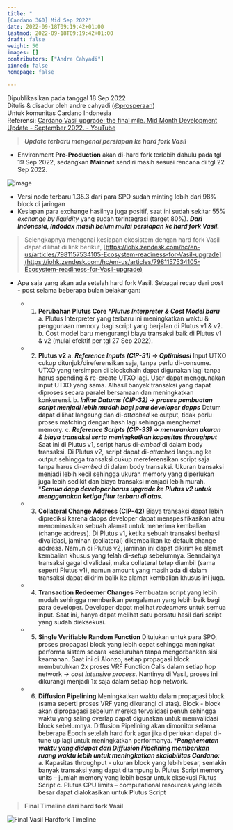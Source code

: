 ```yaml
---
title: "
[Cardano 360] Mid Sep 2022"
date: 2022-09-18T09:19:42+01:00
lastmod: 2022-09-18T09:19:42+01:00
draft: false
weight: 50
images: []
contributors: ["Andre Cahyadi"]
pinned: false
homepage: false

---
```


Dipublikasikan pada tanggal 18 Sep 2022 <br/>
Ditulis & disadur oleh andre cahyadi ([@prosperaan](https://forum.cardano.org/u/prosperaan)) <br/>
Untuk komunitas Cardano Indonesia <br/>
Referensi: [Cardano Vasil upgrade: the final mile. Mid Month Development Update - September 2022. - YouTube](https://www.youtube.com/watch?v=j0IKJXo-_Ro)

> _**Update terbaru mengenai persiapan ke hard fork Vasil**_

- Environment **Pre-Production** akan di-hard fork terlebih dahulu pada tgl 19 Sep 2022, sedangkan **Mainnet** sendiri masih sesuai rencana di tgl 22 Sep 2022.

![image](https://global.discourse-cdn.com/business4/uploads/cardano/original/3X/a/4/a4d7e5b4b0e59c85576ee52dd9123f58f323bfc4.jpeg)

- Versi node terbaru 1.35.3 dari para SPO sudah minting lebih dari 98% block di jaringan
- Kesiapan para exchange hasilnya juga positif, saat ini sudah sekitar 55% _exchange by liquidity_ yang sudah terintegrasi (target 80%). _**Dari Indonesia, Indodax masih belum mulai persiapan ke hard fork Vasil.**_

> Selengkapnya mengenai kesiapan ekosistem dengan hard fork Vasil dapat dilihat di link berikut, [https://iohk.zendesk.com/hc/en-us/articles/7981157534105-Ecosystem-readiness-for-Vasil-upgrade](https://iohk.zendesk.com/hc/en-us/articles/7981157534105-Ecosystem-readiness-for-Vasil-upgrade)

- Apa saja yang akan ada setelah hard fork Vasil. Sebagai recap dari post - post selama beberapa bulan belakangan:

  - 1.  **Perubahan Plutus Core** \*_**Plutus Interpreter & Cost Model baru**_
        a. Plutus Interpreter yang terbaru ini meningkatkan waktu & penggunaan memory bagi script yang berjalan di Plutus v1 & v2.
        b. Cost model baru mengurangi biaya transaksi baik di Plutus v1 & v2 (mulai efektif per tgl 27 Sep 2022).

  - 2.  **Plutus v2**
        a. _**Reference Inputs (CIP-31) → Optimisasi**_
        Input UTXO cukup ditunjuk/direferensikan saja, tanpa perlu di-consume.
        UTXO yang tersimpan di blockchain dapat digunakan lagi tanpa harus spending & re-create UTXO lagi. User dapat menggunakan input UTXO yang sama. Alhasil banyak transaksi yang dapat diproses secara paralel bersamaan dan meningkatkan konkurensi.
        b. _**Inline Datums (CIP-32) → proses pembuatan script menjadi lebih mudah bagi para developer dapps**_
        Datum dapat dilihat langsung dan di-_attached_ ke output, tidak perlu proses matching dengan hash lagi sehingga menghemat memory.
        c. _**Reference Scripts (CIP-33) → menurunkan ukuran & biaya transaksi serta meningkatkan kapasitas throughput**_
        Saat ini di Plutus v1, script harus di-_embed_ di dalam body transaksi.
        Di Plutus v2, script dapat di-_attached_ langsung ke output sehingga transaksi cukup mereferensikan script saja tanpa harus di-_embed_ di dalam body transaksi.
        Ukuran transaksi menjadi lebih kecil sehingga ukuran memory yang diperlukan juga lebih sedikit dan biaya transaksi menjadi lebih murah. \*_**Semua dapp developer harus upgrade ke Plutus v2 untuk menggunakan ketiga fitur terbaru di atas.**_

  - 3.  **Collateral Change Address (CIP-42)**
        Biaya transaksi dapat lebih diprediksi karena dapps developer dapat menspesifikasikan atau menominasikan sebuah alamat untuk menerima kembalian (change address).
        Di Plutus v1, ketika sebuah transaksi berhasil divalidasi, jaminan (collateral) dikembalikan ke default change address. Namun di Plutus v2, jaminan ini dapat dikirim ke alamat kembalian khusus yang telah di-_setup_ sebelumnya. Seandainya transaksi gagal divalidasi, maka collateral tetap diambil (sama seperti Plutus v1), namun amount yang masih ada di dalam transaksi dapat dikirim balik ke alamat kembalian khusus ini juga.

  - 4.  **Transaction Redeemer Changes**
        Pembuatan script yang lebih mudah sehingga memberikan pengalaman yang lebih baik bagi para developer.
        Developer dapat melihat _redeemers_ untuk semua input. Saat ini, hanya dapat melihat satu persatu hasil dari script yang sudah dieksekusi.

  - 5.  **Single Verifiable Random Function**
        Ditujukan untuk para SPO, proses propagasi block yang lebih cepat sehingga meningkat performa sistem secara keseluruhan tanpa mengorbankan sisi keamanan.
        Saat ini di Alonzo, setiap propagasi block membutuhkan 2x proses VRF Function Calls dalam setiap hop network → _cost intensive process_.
        Nantinya di Vasil, proses ini dikurangi menjadi 1x saja dalam setiap hop network.

  - 6.  **Diffusion Pipelining**
        Meningkatkan waktu dalam propagasi block (sama seperti proses VRF yang dikurangi di atas).
        Block - block akan dipropagasi sebelum mereka tervalidasi penuh sehingga waktu yang saling overlap dapat digunakan untuk memvalidasi block sebelumnya.
        Diffusion Pipelining akan dimonitor selama beberapa Epoch setelah hard fork agar jika diperlukan dapat di-tune up lagi untuk meningkatkan performanya. \*_**Penghematan waktu yang didapat dari Diffusion Pipelining memberikan ruang waktu lebih untuk meningkatkan skalabilitas Cardano:**_
        a. Kapasitas throughput - ukuran block yang lebih besar, semakin banyak transaksi yang dapat ditampung
        b. Plutus Script memory units – jumlah memory yang lebih besar untuk eksekusi Plutus Script
        c. Plutus CPU limits – computational resources yang lebih besar dapat dialokasikan untuk Plutus Script

> **Final Timeline dari hard fork Vasil**

![Final Vasil Hardfork Timeline](https://global.discourse-cdn.com/business4/uploads/cardano/original/3X/7/d/7dc71ff3afc79ddd71c762ed30d86d7fc670498f.jpeg)
